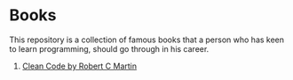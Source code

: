 # Books
This repository is a collection of famous books that a person who has keen to learn programming, should go through in his career.

1. [Clean Code by Robert C Martin](https://github.com/letspython3x/Books/blob/master/Clean%20Code%20by%20Robert%20C%20Martin)

